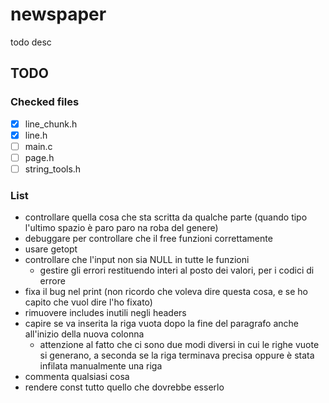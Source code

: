 # newspaper

todo desc

## TODO

### Checked files

- [x] line_chunk.h
- [x] line.h
- [ ] main.c
- [ ] page.h
- [ ] string_tools.h

### List

- controllare quella cosa che sta scritta da qualche parte (quando tipo l'ultimo spazio è paro paro na roba del genere)
- debuggare per controllare che il free funzioni correttamente
- usare getopt
- controllare che l'input non sia NULL in tutte le funzioni
    - gestire gli errori restituendo interi al posto dei valori, per i codici di errore
- fixa il bug nel print (non ricordo che voleva dire questa cosa, e se ho capito che vuol dire l'ho fixato)
- rimuovere includes inutili negli headers
- capire se va inserita la riga vuota dopo la fine del paragrafo anche all'inizio della nuova colonna
    - attenzione al fatto che ci sono due modi diversi in cui le righe vuote si generano, a seconda se la riga terminava precisa oppure è stata infilata manualmente una riga
- commenta qualsiasi cosa
- rendere const tutto quello che dovrebbe esserlo
